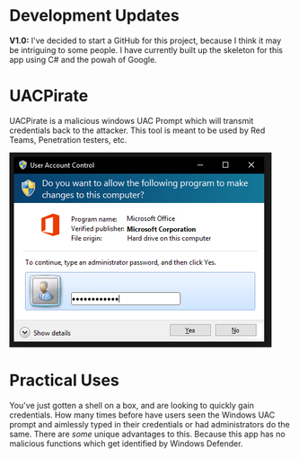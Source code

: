 # Development Updates
**V1.0:** I've decided to start a GitHub for this project, because I think it may be intriguing to some people. I have currently built up the skeleton for this app using C# and the powah of Google. 


# UACPirate
UACPirate is a malicious windows UAC Prompt which will transmit credentials back to the attacker. This tool is meant to be used by Red Teams, Penetration testers, etc. 

![UACPrompt](https://raw.githubusercontent.com/EnigmaMe/UACPirate/master/UACExample.png)

# Practical Uses
You've just gotten a shell on a box, and are looking to quickly gain credentials. How many times before have users seen the Windows UAC prompt and aimlessly typed in their credentials or had administrators do the same.
There are *some* unique advantages to this. Because this app has no malicious functions which get identified by Windows Defender. 
